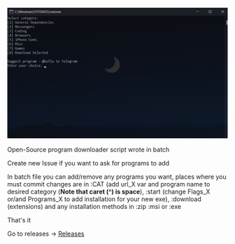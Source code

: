 ![Image1](image1.png)

Open-Source program downloader script wrote in batch

Create new Issue if you want to ask for programs to add

In batch file you can add/remove any programs you want, places where you must commit changes are in :CAT (add url_X var and program name to desired category (**Note that caret (^) is space**), :start (change Flags_X or/and Programs_X to add installation for your new exe), :download (extensions) and any installation methods in :zip :msi or :exe

That's it

Go to releases -> [Releases](https://github.com/Sputchik/program-downloader/releases)

